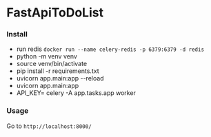 # FastApiToDoList

### Install

* run redis `docker run --name celery-redis -p 6379:6379 -d redis`
* python -m venv venv
* source venv/bin/activate
* pip install -r requirements.txt
* uvicorn app.main:app --reload
* uvicorn app.main:app
* API_KEY=<key from openweathermap.org> celery -A app.tasks.app worker

### Usage
Go to `http://localhost:8000/`